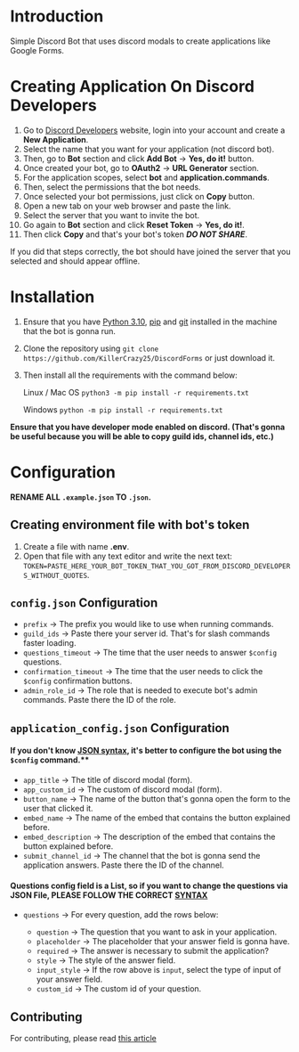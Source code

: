 # Introduction

Simple Discord Bot that uses discord modals to create applications like Google Forms.

# Creating Application On Discord Developers

1) Go to [Discord Developers](https://discord.com/developers/applications) website, login into your account and create a **New Application**.
2) Select the name that you want for your application (not discord bot).
3) Then, go to **Bot** section and click **Add Bot** -> **Yes, do it!** button.
4) Once created your bot, go to **OAuth2** -> **URL Generator** section.
5) For the application scopes, select **bot** and **application.commands**.
6) Then, select the permissions that the bot needs.
7) Once selected your bot permissions, just click on **Copy** button.
8) Open a new tab on your web browser and paste the link.
9) Select the server that you want to invite the bot.
10) Go again to **Bot** section and click **Reset Token** -> **Yes, do it!**. 
11) Then click **Copy** and that's your bot's token ***DO NOT SHARE***.

If you did that steps correctly, the bot should have joined the server that you selected and should appear offline.

# Installation

1) Ensure that you have [Python 3.10](https://www.python.org/downloads/), [pip](https://pip.pypa.io/en/stable/installation/) and [git](https://git-scm.com/book/en/v2/Getting-Started-Installing-Git) installed in the machine that the bot is gonna run.
2) Clone the repository using `git clone https://github.com/KillerCrazy25/DiscordForms` or just download it.
3) Then install all the requirements with the command below:

    Linux / Mac OS
    `python3 -m pip install -r requirements.txt`

    Windows
    `python -m pip install -r requirements.txt`

**Ensure that you have developer mode enabled on discord. (That's gonna be useful because you will be able to copy guild ids, channel ids, etc.)**

# Configuration

**RENAME ALL `.example.json` TO `.json`.**

## Creating environment file with bot's token

1) Create a file with name **.env**.
2) Open that file with any text editor and write the next text: `TOKEN=PASTE_HERE_YOUR_BOT_TOKEN_THAT_YOU_GOT_FROM_DISCORD_DEVELOPERS_WITHOUT_QUOTES`.

## `config.json` Configuration

  * `prefix` -> The prefix you would like to use when running commands.
  * `guild_ids` -> Paste there your server id. That's for slash commands faster loading.
  * `questions_timeout` -> The time that the user needs to answer `$config` questions.
  * `confirmation_timeout` -> The time that the user needs to click the `$config` confirmation buttons.
  * `admin_role_id` -> The role that is needed to execute bot's admin commands. Paste there the ID of the role.
  
## `application_config.json` Configuration

  #### If you don't know [JSON syntax](https://www.w3schools.com/js/js_json_syntax.asp), it's better to configure the bot using the `$config` command.**

  * `app_title` -> The title of discord modal (form).
  * `app_custom_id` -> The custom of discord modal (form).
  * `button_name` -> The name of the button that's gonna open the form to the user that clicked it.
  * `embed_name` -> The name of the embed that contains the button explained before.
  * `embed_description` -> The description of the embed that contains the button explained before.
  * `submit_channel_id` -> The channel that the bot is gonna send the application answers. Paste there the ID of the channel.
  
  #### Questions config field is a List, so if you want to change the questions via JSON File, **PLEASE FOLLOW THE CORRECT [SYNTAX](https://www.w3schools.com/js/js_json_syntax.asp)**
  
  * `questions` -> For every question, add the rows below:
  
      * `question` -> The question that you want to ask in your application.
      * `placeholder` -> The placeholder that your answer field is gonna have.
      * `required` -> The answer is necessary to submit the application?
      * `style` -> The style of the answer field.
      * `input_style` -> If the row above is `input`, select the type of input of your answer field.
      * `custom_id` -> The custom id of your question.  
      
## Contributing

For contributing, please read [this article](https://github.com/KillerCrazy25/DiscordForms/wiki/contributing/)
